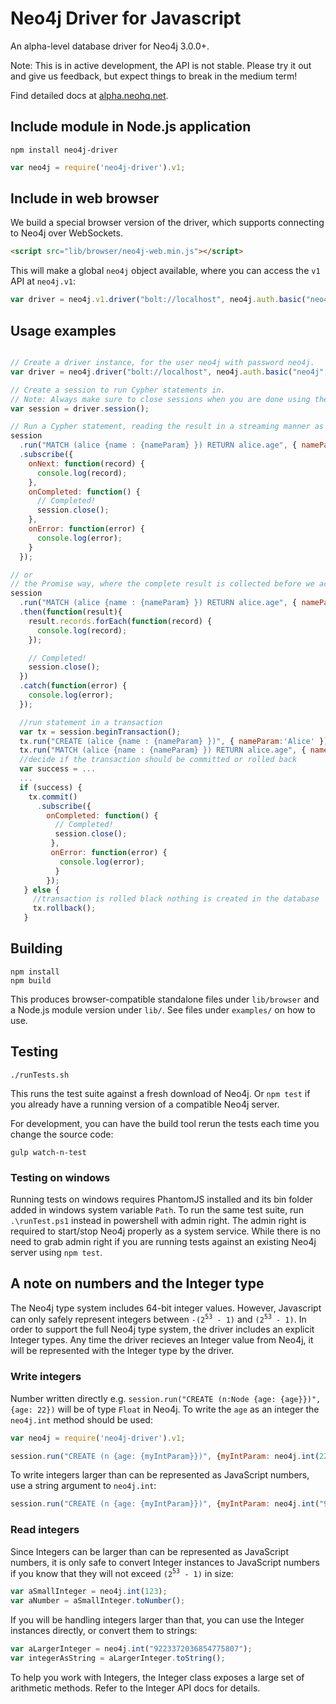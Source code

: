 # Neo4j Driver for Javascript

An alpha-level database driver for Neo4j 3.0.0+.

Note: This is in active development, the API is not stable. Please try it out and give us feedback, but expect things to break in the medium term!

Find detailed docs at [alpha.neohq.net](http://alpha.neohq.net/docs/javascript-driver/).

## Include module in Node.js application

```shell
npm install neo4j-driver
```

```javascript
var neo4j = require('neo4j-driver').v1;
```

## Include in web browser

We build a special browser version of the driver, which supports connecting to Neo4j over WebSockets.

```html
<script src="lib/browser/neo4j-web.min.js"></script>
```

This will make a global `neo4j` object available, where you can access the `v1` API at `neo4j.v1`:

```javascript
var driver = neo4j.v1.driver("bolt://localhost", neo4j.auth.basic("neo4j", "neo4j"));
```

## Usage examples

```javascript

// Create a driver instance, for the user neo4j with password neo4j.
var driver = neo4j.driver("bolt://localhost", neo4j.auth.basic("neo4j", "neo4j"));

// Create a session to run Cypher statements in.
// Note: Always make sure to close sessions when you are done using them!
var session = driver.session();

// Run a Cypher statement, reading the result in a streaming manner as records arrive:
session
  .run("MATCH (alice {name : {nameParam} }) RETURN alice.age", { nameParam:'Alice' })
  .subscribe({
    onNext: function(record) {
      console.log(record);
    },
    onCompleted: function() {
      // Completed!
      session.close();
    },
    onError: function(error) {
      console.log(error);
    }
  });

// or
// the Promise way, where the complete result is collected before we act on it:
session
  .run("MATCH (alice {name : {nameParam} }) RETURN alice.age", { nameParam:'Alice' })
  .then(function(result){
    result.records.forEach(function(record) {
      console.log(record);
    });

    // Completed!
    session.close();
  })
  .catch(function(error) {
    console.log(error);
  });

  //run statement in a transaction
  var tx = session.beginTransaction();
  tx.run("CREATE (alice {name : {nameParam} })", { nameParam:'Alice' });
  tx.run("MATCH (alice {name : {nameParam} }) RETURN alice.age", { nameParam:'Alice' });
  //decide if the transaction should be committed or rolled back
  var success = ...
  ...
  if (success) {
    tx.commit()
      .subscribe({
        onCompleted: function() {
          // Completed!
          session.close();
         },
         onError: function(error) {
           console.log(error);
          }
        });
   } else {
     //transaction is rolled black nothing is created in the database
     tx.rollback();
   }


```

## Building

    npm install
    npm build

This produces browser-compatible standalone files under `lib/browser` and a Node.js module version under `lib/`.
See files under `examples/` on how to use.

## Testing

    ./runTests.sh

This runs the test suite against a fresh download of Neo4j.
Or `npm test` if you already have a running version of a compatible Neo4j server.

For development, you can have the build tool rerun the tests each time you change
the source code:

    gulp watch-n-test

### Testing on windows
Running tests on windows requires PhantomJS installed and its bin folder added in windows system variable `Path`.
To run the same test suite, run `.\runTest.ps1` instead in powershell with admin right.
The admin right is required to start/stop Neo4j properly as a system service.
While there is no need to grab admin right if you are running tests against an existing Neo4j server using `npm test`.

## A note on numbers and the Integer type
The Neo4j type system includes 64-bit integer values.
However, Javascript can only safely represent integers between `-(2`<sup>`53`</sup>` - 1)` and `(2`<sup>`53`</sup>` - 1)`.
In order to support the full Neo4j type system, the driver includes an explicit Integer types.
Any time the driver recieves an Integer value from Neo4j, it will be represented with the Integer type by the driver.

### Write integers
Number written directly e.g. `session.run("CREATE (n:Node {age: {age}})", {age: 22})` will be of type `Float` in Neo4j.
To write the `age` as an integer the `neo4j.int` method should be used:

```javascript
var neo4j = require('neo4j-driver').v1;

session.run("CREATE (n {age: {myIntParam}})", {myIntParam: neo4j.int(22)});
```

To write integers larger than can be represented as JavaScript numbers, use a string argument to `neo4j.int`:

```javascript
session.run("CREATE (n {age: {myIntParam}})", {myIntParam: neo4j.int("9223372036854775807")});
```

### Read integers
Since Integers can be larger than can be represented as JavaScript numbers, it is only safe to convert Integer instances to JavaScript numbers if you know that they will not exceed `(2`<sup>`53`</sup>` - 1)` in size:

```javascript
var aSmallInteger = neo4j.int(123);
var aNumber = aSmallInteger.toNumber();
```

If you will be handling integers larger than that, you can use the Integer instances directly, or convert them to strings:

```javascript
var aLargerInteger = neo4j.int("9223372036854775807");
var integerAsString = aLargerInteger.toString();
```

To help you work with Integers, the Integer class exposes a large set of arithmetic methods.
Refer to the Integer API docs for details.
